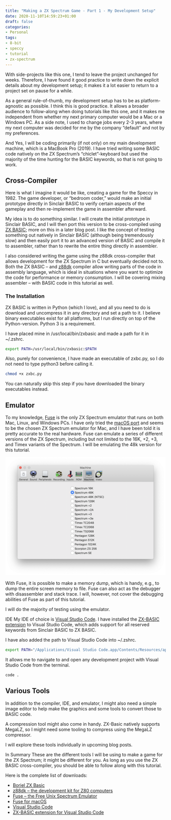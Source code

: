 ```yaml
---
title: "Making a ZX Spectrum Game - Part 1 - My Development Setup"
date: 2020-11-10T14:59:23+01:00
draft: false
categories:
- Personal
tags: 
- 8-bit
- speccy
- tutorial
- zx-spectrum
---
```


With side-projects like this one, I tend to leave the project unchanged for weeks. Therefore, I have found it good practice to write down the explicit details about my development setup; it makes it a lot easier to return to a project set on pause for a while.

As a general rule-of-thumb, my development setup has to be as platform-agnostic as possible. I think this is good practice. It allows a broader audience to follow-along when doing tutorials like this one, and it makes me independent from whether my next primary computer would be a Mac or a Windows PC. As a side note, I used to change jobs every 2-3 years, where my next computer was decided for me by the company “default” and not by my preferences.

And Yes, I will be coding primarily (if not only) on my main development machine, which is a MacBook Pro (2019). I have tried writing some BASIC code natively on the ZX Spectrum’s “chiclet”-keyboard but used the majority of the time hunting for the BASIC keywords, so that is not going to work.

## Cross-Compiler

Here is what I imagine it would be like, creating a game for the Speccy in 1982. The game developer, or “bedroom coder,” would make an initial prototype directly in Sinclair BASIC to verify certain aspects of the gameplay and then re-implement the game in assembler afterward.

My idea is to do something similar. I will create the initial prototype in Sinclair BASIC, and I will then port this version to be cross-compiled using [ZX BASIC][1]; more on this in a later blog post. I like the concept of testing something out natively in Sinclair BASIC (although being tremendously slow) and then easily port it to an advanced version of BASIC and compile it to assembler, rather than to rewrite the entire thing directly in assembler.

I also considered writing the game using the z88dk cross-compiler that allows development for the ZX Spectrum in C but eventually decided not to. Both the ZX BASIC – and [z88dk][2] compiler allow writing parts of the code in assembly language, which is ideal in situations where you want to optimize the code for performance or memory consumption. I will be covering mixing assembler – with BASIC code in this tutorial as well.

### The Installation

ZX BASIC is written in Python (which I love), and all you need to do is download and uncompress it in any directory and set a path to it. I believe binary executables exist for all platforms, but I run directly on top of the Python-version. Python 3 is a requirement.

I have placed mine in /usr/local/bin/zxbasic and made a path for it in ~/.zshrc. 

```sh
export PATH=/usr/local/bin/zxbasic:$PATH
```

Also, purely for convenience, I have made an executable of zxbc.py, so I do not need to type python3 before calling it.

```sh
chmod +x zxbc.py
```

You can naturally skip this step if you have downloaded the binary executables instead.

## Emulator

To my knowledge, [Fuse][3] is the only ZX Spectrum emulator that runs on both Mac, Linux, and Windows PCs. I have only tried the [macOS port][4] and seems to be the chosen ZX Spectrum emulator for Mac, and I have been told it is pretty accurate to the real hardware. Fuse can emulate a series of different versions of the ZX Spectrum, including but not limited to the 16K, +2, +3, and Timex variants of the Spectrum. I will be emulating the 48k version for this tutorial.

![Screenshot of Fuse machine preferences](/images/posts/fuse-emulator-machines.png "Screenshot of Fuse machine preferences")

With Fuse, it is possible to make a memory dump, which is handy, e.g., to dump the entire screen memory to file. Fuse can also act as the debugger with disassembler and stack trace. I will, however, not cover the debugging abilities of Fuse as part of this tutorial.

I will do the majority of testing using the emulator.

IDE
My IDE of choice is [Visual Studio Code][5]. I have installed the [ZX-BASIC extension][6] to Visual Studio Code, which adds support for all reserved keywords from Sinclair BASIC to ZX BASIC.

I have also added the path to Visual Studio Code into ~/.zshrc.

```sh
export PATH="/Applications/Visual Studio Code.app/Contents/Resources/app/bin":$PATH
```

It allows me to navigate to and open any development project with Visual Studio Code from the terminal.

```sh
code .
```

## Various Tools
In addition to the compiler, IDE, and emulator, I might also need a simple image editor to help make the graphics and some tools to convert those to BASIC code.

A compression tool might also come in handy. ZX-Basic natively supports MegaLZ, so I might need some tooling to compress using the MegaLZ compressor.

I will explore these tools individually in upcoming blog posts.

In Summary
These are the different tools I will be using to make a game for the ZX Spectrum; it might be different for you. As long as you use the ZX BASIC cross-compiler, you should be able to follow along with this tutorial.

Here is the complete list of downloads:

- [Boriel ZX Basic][1]
- [z88dk – the development kit for Z80 computers][2]
- [Fuse – the Free Unix Spectrum Emulator][3]
- [Fuse for macOS][4]
- [Visual Studio Code][5]
- [ZX-BASIC extension for Visual Studio Code][6]

[1]: https://github.com/boriel/zxbasic
[2]: https://github.com/z88dk/z88dk
[3]: http://fuse-emulator.sourceforge.net/
[4]: https://fuse-for-macosx.sourceforge.io/
[5]: https://code.visualstudio.com/
[6]: https://marketplace.visualstudio.com/items?itemName=jsjlogin.zxbasic